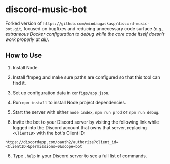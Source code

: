 # discord-music-bot

Forked version of ```https://github.com/mindaugaskasp/discord-music-bot.git```, focused on bugfixes and reducing unnecessary code surface *(e.g., extraneous Docker configuration to debug while the core code itself doesn't work properly at all)*.

## How to Use

1. Install Node.

2. Install ffmpeg and make sure paths are configured so that this tool can find it.

2. Set up configuration data in `configs/app.json`.

3. Run `npm install` to install Node project dependencies.

4. Start the server with either ```node index```, ```npm run prod``` or `npm run debug`.

5. Invite the bot to your Discord server by visiting the following link while logged into the Discord account that owns that server, replacing ```<ClientID>``` with the bot's Client ID: 
```
https://discordapp.com/oauth2/authorize?client_id=<ClientID>&permissions=0&scope=bot
```

6. Type ```.help``` in your Discord server to see a full list of commands.